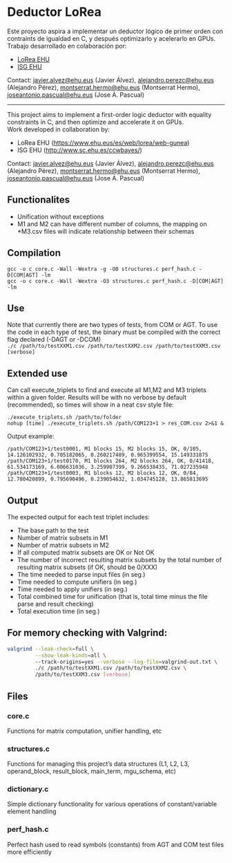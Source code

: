 # Deductor LoRea
Este proyecto aspira a implementar un deductor lógico de primer orden con contraints de igualdad en C, y después optimizarlo y acelerarlo en GPUs.  
Trabajo desarrollado en colaboración por:  
- [LoRea EHU](https://www.ehu.eus/es/web/lorea/web-gunea)  
- [ISG EHU](http://www.sc.ehu.es/ccwbayes/)  
  
Contact: javier.alvez@ehu.eus (Javier Álvez), alejandro.perezc@ehu.eus (Alejandro Pérez), montserrat.hermo@ehu.eus (Montserrat Hermo), joseantonio.pascual@ehu.eus (Jose A. Pascual)  

------  
  
This project aims to implement a first-order logic deductor with equality constraints in C, and then optimize and accelerate it on GPUs.  
Work developed in collaboration by:  
- LoRea EHU (https://www.ehu.eus/es/web/lorea/web-gunea)  
- ISG EHU (http://www.sc.ehu.es/ccwbayes/)  

Contact: javier.alvez@ehu.eus (Javier Álvez), alejandro.perezc@ehu.eus (Alejandro Pérez), montserrat.hermo@ehu.eus (Montserrat Hermo), joseantonio.pascual@ehu.eus (Jose A. Pascual)  

## Functionalites  
- Unification without exceptions  
- M1 and M2 can have different number of columns, the mapping on *M3.csv files will indicate relationship between their schemas
  
  
## Compilation
`gcc -o c core.c -Wall -Wextra -g -O0 structures.c perf_hash.c -D[COM|AGT] -lm`  
`gcc -o c core.c -Wall -Wextra -O3 structures.c perf_hash.c -D[COM|AGT] -lm`  

## Use
Note that currently there are two types of tests, from COM or AGT. To use the code in each type of test, the binary must be compiled with the correct flag declared (-DAGT or -DCOM)    
`./c /path/to/testXXM1.csv /path/to/testXXM2.csv /path/to/testXXM3.csv [verbose]`

## Extended use  
Can call execute_triplets to find and execute all M1,M2 and M3 triplets within a given folder. Results will be with no verbose by default (recommended), so times will show in a neat csv style file: 

`./execute_triplets.sh /path/to/folder`  
`nohup [time] ./execute_triplets.sh /path/COM123+1 > res_COM.csv 2>&1 &`  

Output example:  
```csv
/path/COM123+1/test0001, M1 blocks 15, M2 blocks 15, OK, 0/105, 14.126102932, 0.705182065, 0.260217489, 0.965399554, 15.149331875
/path/COM123+1/test0170, M1 blocks 264, M2 blocks 264, OK, 0/41418, 61.534173169, 6.006631036, 3.259907399, 9.266538435, 71.027235948
/path/COM123+1/test0003, M1 blocks 12, M2 blocks 12, OK, 0/84, 12.780420899, 0.795690496, 0.239054632, 1.034745128, 13.865813695

```  

## Output  
The expected output for each test triplet includes:  
- The base path to the test
- Number of matrix subsets in M1
- Number of matrix subsets in M2
- If all computed matrix subsets are OK or Not OK
- The number of incorrect resulting matrix subsets by the total number of resulting matrix subsets (if OK, should be 0/XXX)
- The time needed to parse input files (in seg.)
- Time needed to compute unifiers (in seg.)
- Time needed to apply unifiers (in seg.)
- Total combined time for unification (that is, total time minus the file parse and result checking)
- Total execution time (in seg.)

## For memory checking with Valgrind:  
```bash
valgrind --leak-check=full \
         --show-leak-kinds=all \ 
         --track-origins=yes --verbose --log-file=valgrind-out.txt \
         ./c /path/to/testXXM1.csv /path/to/testXXM2.csv \
         /path/to/testXXM3.csv [verbose]
```

## Files    
### core.c  
Functions for matrix computation, unifier handling, etc   
### structures.c  
Functions for managing this project’s data structures (L1, L2, L3, operand_block, result_block, main_term, mgu_schema, etc)
### dictionary.c  
Simple dictionary functionality for various operations of constant/variable element handling    
### perf_hash.c  
Perfect hash used to read symbols (constants) from AGT and COM test files more efficiently  
